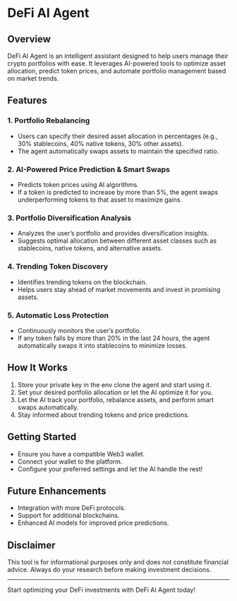 # DeFi AI Agent

## Overview
DeFi AI Agent is an intelligent assistant designed to help users manage their crypto portfolios with ease. It leverages AI-powered tools to optimize asset allocation, predict token prices, and automate portfolio management based on market trends.

## Features

### 1. **Portfolio Rebalancing**
- Users can specify their desired asset allocation in percentages (e.g., 30% stablecoins, 40% native tokens, 30% other assets).
- The agent automatically swaps assets to maintain the specified ratio.

### 2. **AI-Powered Price Prediction & Smart Swaps**
- Predicts token prices using AI algorithms.
- If a token is predicted to increase by more than 5%, the agent swaps underperforming tokens to that asset to maximize gains.

### 3. **Portfolio Diversification Analysis**
- Analyzes the user’s portfolio and provides diversification insights.
- Suggests optimal allocation between different asset classes such as stablecoins, native tokens, and alternative assets.

### 4. **Trending Token Discovery**
- Identifies trending tokens on the blockchain.
- Helps users stay ahead of market movements and invest in promising assets.

### 5. **Automatic Loss Protection**
- Continuously monitors the user’s portfolio.
- If any token falls by more than 20% in the last 24 hours, the agent automatically swaps it into stablecoins to minimize losses.

## How It Works
1. Store your private key in the env clone the agent and start using it.
2. Set your desired portfolio allocation or let the AI optimize it for you.
3. Let the AI track your portfolio, rebalance assets, and perform smart swaps automatically.
4. Stay informed about trending tokens and price predictions.

## Getting Started
- Ensure you have a compatible Web3 wallet.
- Connect your wallet to the platform.
- Configure your preferred settings and let the AI handle the rest!

## Future Enhancements
- Integration with more DeFi protocols.
- Support for additional blockchains.
- Enhanced AI models for improved price predictions.

## Disclaimer
This tool is for informational purposes only and does not constitute financial advice. Always do your research before making investment decisions.

---
Start optimizing your DeFi investments with DeFi AI Agent today!

